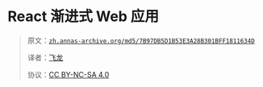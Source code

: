 # React 渐进式 Web 应用

> 原文：[`zh.annas-archive.org/md5/7B97DB5D1B53E3A28B301BFF1811634D`](https://zh.annas-archive.org/md5/7B97DB5D1B53E3A28B301BFF1811634D)
> 
> 译者：[飞龙](https://github.com/wizardforcel)
> 
> 协议：[CC BY-NC-SA 4.0](http://creativecommons.org/licenses/by-nc-sa/4.0/)